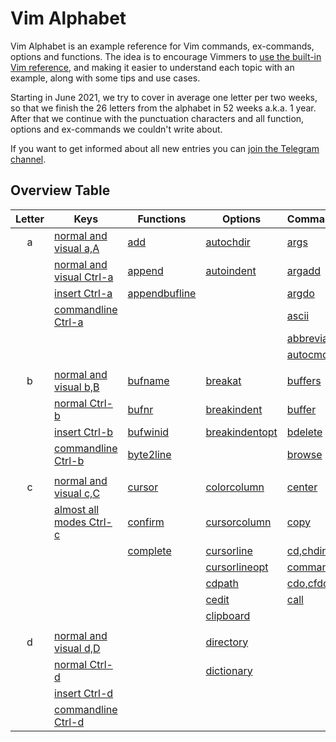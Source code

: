 # Vim Alphabet

Vim Alphabet is an example reference for Vim commands, ex-commands, options and functions. The idea is to encourage
Vimmers to [use the built-in Vim reference](https://www.reddit.com/r/vimdailytips/comments/iruu9s/vim_help_and_keywordprg/),
and making it easier to understand each topic with an example, along with some tips and use cases.

Starting in June 2021, we try to cover in average one letter per two weeks, so that we finish the 26 letters from the
alphabet in 52 weeks a.k.a. 1 year. After that we continue with the punctuation characters and all function, options and
ex-commands we couldn't write about.

If you want to get informed about all new entries you can [join the Telegram channel](https://t.me/VimWeek).

## Overview Table

| Letter | Keys                                              | Functions                            | Options                                    | Commands                                  |
|:------:|---------------------------------------------------|--------------------------------------|--------------------------------------------|-------------------------------------------|
| a      | [normal and visual a,A](commands/nv_aA.md)        | [add](functions/add.md)              | [autochdir](options/autochdir.md)          | [args](excommands/args.md)                |
|        | [normal and visual Ctrl-a](commands/nv_Ctrl-a.md) | [append](functions/append.md)        | [autoindent](options/autoindent.md)        | [argadd](excommands/argadd.md)            |
|        | [insert Ctrl-a](commands/i_Ctrl-a.md)             | [appendbufline](functions/append.md) |                                            | [argdo](excommands/argdo.md)              |
|        | [commandline Ctrl-a](commands/c_Ctrl-a.md)        |                                      |                                            | [ascii](excommands/ascii.md)              |
|        |                                                   |                                      |                                            | [abbreviate](excommands/abbreviations.md) |
|        |                                                   |                                      |                                            | [autocmd](excommands/autocmd.md)          |
|        |                                                   |                                      |                                            |                                           |
| b      | [normal and visual b,B](commands/nv_bB.md)        | [bufname](functions/bufname.md)      | [breakat](options/break.md)                | [buffers](excommands/buffers.md)          |
|        | [normal Ctrl-b](commands/n_Ctrl-b.md)             | [bufnr](functions/bufnr.md)          | [breakindent](options/break.md)            | [buffer](excommands/buffer.md)            |
|        | [insert Ctrl-b](commands/i_Ctrl-b.md)             | [bufwinid](functions/bufwinid.md)    | [breakindentopt](options/break.md)         | [bdelete](excommands/bdelete.md)          |
|        | [commandline Ctrl-b](commands/c_Ctrl-b.md)        | [byte2line](functions/byte2line.md)  |                                            | [browse](excommands/browse.md)            |
|        |                                                   |                                      |                                            |                                           |
| c      | [normal and visual c,C](commands/nv_cC.md)        | [cursor](functions/cursor.md)        | [colorcolumn](options/colorcolumn.md)      | [center](excommands/center.md)            |
|        | [almost all modes Ctrl-c](commands/nvci_Ctrl-c.md)| [confirm](functions/confirm.md)      | [cursorcolumn](options/cursorhighlight.md) | [copy](excommands/copy.md)                |
|        |                                                   | [complete](functions/complete.md)    | [cursorline](options/cursorhighlight.md)   | [cd,chdir](excommands/cd.md)              |
|        |                                                   |                                      | [cursorlineopt](options/cursorhighlight.md)| [command](excommands/command.md)          |
|        |                                                   |                                      | [cdpath](options/cdpath.md)                | [cdo,cfdo](excommands/cdo.md)             |
|        |                                                   |                                      | [cedit](options/cedit.md)                  | [call](excommands/call.md)                |
|        |                                                   |                                      | [clipboard](options/clipboard.md)          |                                           |
|        |                                                   |                                      |                                            |                                           |
| d      | [normal and visual d,D](commands/nv_dD.md)        |                                      | [directory](options/directory.md)          |                                           |
|        | [normal Ctrl-d](commands/n_Ctrl-d.md)             |                                      | [dictionary](options/dictionary.md)        |                                           |
|        | [insert Ctrl-d](commands/i_Ctrl-d.md)             |                                      |                                            |                                           |
|        | [commandline Ctrl-d](commands/c_Ctrl-d.md)        |                                      |                                            |                                           |

